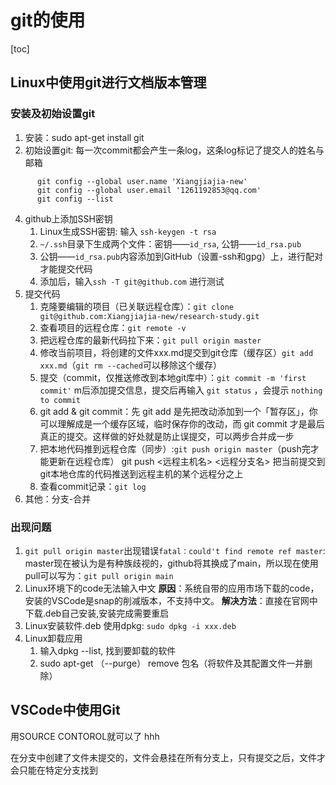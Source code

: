 # git的使用
[toc]
## Linux中使用git进行文档版本管理
### 安装及初始设置git
1) 安装：sudo apt-get install git
2) 初始设置git:  每一次commit都会产生一条log，这条log标记了提交人的姓名与邮箱
```
      git config --global user.name 'Xiangjiajia-new'  
      git config --global user.email '1261192853@qq.com'  
      git config --list   
```
4) github上添加SSH密钥  
   1) Linux生成SSH密钥: 输入 ```ssh-keygen -t rsa```  
   2) ```~/.ssh```目录下生成两个文件：密钥——```id_rsa```, 公钥——```id_rsa.pub```  
   3) 公钥——```id_rsa.pub```内容添加到GitHub（设置-ssh和gpg）上，进行配对才能提交代码  
   4) 添加后，输入```ssh -T git@github.com``` 进行测试  
5) 提交代码  
   1) 克隆要编辑的项目（已关联远程仓库）：```git clone git@github.com:Xiangjiajia-new/research-study.git```
   2) 查看项目的远程仓库：```git remote -v```
   3) 把远程仓库的最新代码拉下来：```git pull origin master```
   4) 修改当前项目，将创建的文件xxx.md提交到git仓库（缓存区）```git add xxx.md```（```git rm --cached```可以移除这个缓存）  
   5) 提交（commit，仅推送修改到本地git库中）：```git commit -m 'first commit'``` m后添加提交信息，提交后再输入 ```git status``` ，会提示 ```nothing to commit```
   6) git add & git commit：先 git add 是先把改动添加到一个「暂存区」，你可以理解成是一个缓存区域，临时保存你的改动，而 git commit 才是最后真正的提交。这样做的好处就是防止误提交，可以两步合并成一步
   7) 把本地代码推到远程仓库（同步）:```git push origin master```（push完才能更新在远程仓库）
      git push <远程主机名> <远程分支名>  把当前提交到git本地仓库的代码推送到远程主机的某个远程分之上
   8) 查看commit记录：```git log```
6) 其他：分支-合并
### 出现问题
1) ```git pull origin master```出现错误```fatal：could't find remote ref master```:  
   master现在被认为是有种族歧视的，github将其换成了main，所以现在使用pull可以写为：```git pull origin main```
2) Linux环境下的code无法输入中文
**原因**：系统自带的应用市场下载的code，安装的VSCode是snap的削减版本，不支持中文。
**解决方法**：直接在官网中下载.deb自己安装,安装完成需要重启
3) Linux安装软件.deb
   使用dpkg: ```sudo dpkg -i xxx.deb```
4) Linux卸载应用
   1) 输入dpkg --list, 找到要卸载的软件
   2) sudo apt-get （--purge） remove 包名（将软件及其配置文件一并删除）
## VSCode中使用Git
用SOURCE CONTOROL就可以了
hhh


在分支中创建了文件未提交的，文件会悬挂在所有分支上，只有提交之后，文件才会只能在特定分支找到
